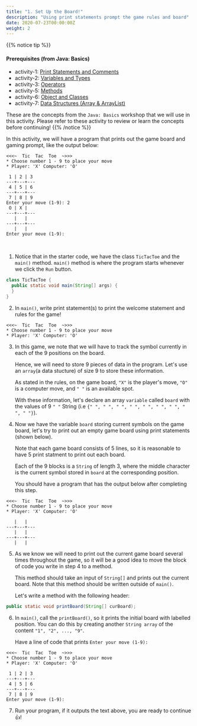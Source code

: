 ```yaml
---
title: "1. Set Up the Board!"
description: "Using print statements prompt the game rules and board"
date: 2020-07-23T00:00:00Z
weight: 2
---
```


{{% notice tip %}}
#### Prerequisites (from Java: Basics) 
- activity-1: [Print Statements and Comments](../../java-basics/activity-1)
- activity-2: [Variables and Types](../../java-basics/activity-2)
- activity-3: [Operators](../../java-basics/activity-3)
- activity-5: [Methods](../../java-basics/activity-5)
- activity-6: [Object and Classes](../../java-basics/activity-6)
- activity-7: [Data Structures (Array & ArrayList)](../../java-basics/activity-7)

These are the concepts from the `Java: Basics` workshop that we will use in this activity. Please refer to these activity to review or learn the concepts before continuing!
{{% /notice %}}

In this activity, we will have a program that prints out the game board and gaming prompt, like the output below:
```
<<<~  Tic  Tac  Toe  ~>>>
* Choose number 1 - 9 to place your move
* Player: 'X' Computer: 'O'

 1 | 2 | 3 
---+---+---
 4 | 5 | 6 
---+---+---
 7 | 8 | 9 
Enter your move (1-9): 2
 O | X |   
---+---+---
   |   |   
---+---+---
   |   |   
Enter your move (1-9): 
```
</br>

1. Notice that in the starter code, we have the class `TicTacToe` and the `main()` method. `main()` method is where the program starts whenever we click the `Run` button. 
```java
class TicTacToe {
  public static void main(String[] args) {
  }
}
```

2. In `main()`, write print statement(s) to print the welcome statement and rules for the game!
```
<<<~  Tic  Tac  Toe  ~>>>
* Choose number 1 - 9 to place your move
* Player: 'X' Computer: 'O'
```

3. In this game, we note that we will have to track the symbol currently in each of the 9 positions on the board. 

   Hence, we will need to store 9 pieces of data in the program. Let's use an `array`(a data stucture) of size 9 to store these information. 

   As stated in the rules, on the game board, `"X"` is the player's move, `"O"` is a computer move, and `" "` is an available spot.

   With these information, let's declare an array `variable` called `board` with the values of 9 `" "` String (i.e `{" ", " ", " ", " ", " ", " ", " ", " ", " "}`).

4. Now we have the variable `board` storing current symbols on the game board, let's try to print out an empty game board using print statements (shown below). 

   Note that each game board consists of 5 lines, so it is reasonable to have 5 print statment to print out each board. 
   
   Each of the 9 blocks is a `String` of length 3, where the middle character is the current symbol stored in `board` at the corresponding position.

   You should have a program that has the output below after completing this step.
```
<<<~  Tic  Tac  Toe  ~>>>
* Choose number 1 - 9 to place your move
* Player: 'X' Computer: 'O'

   |   |  
---+---+---
   |   |  
---+---+---
   |   | 
```

5. As we know we will need to print out the current game board several times throughout the game, so it will be a good idea to move the block of code you write in step 4 to a method. 

   This method should take an input of `String[]` and prints out the current board. Note that this method should be written outside of `main()`.
   
   Let's write a method with the following header:
```java
public static void printBoard(String[] curBoard);
```

6. In `main()`, call the `printBoard()`, so it prints the initial board with labelled position. You can do this by creating another `String array` of the content `"1", "2", ..., "9"`.

   Have a line of code that prints `Enter your move (1-9): `
```
<<<~  Tic  Tac  Toe  ~>>>
* Choose number 1 - 9 to place your move
* Player: 'X' Computer: 'O'

 1 | 2 | 3 
---+---+---
 4 | 5 | 6 
---+---+---
 7 | 8 | 9 
Enter your move (1-9): 
```

7. Run your program, if it outputs the text above, you are ready to continue 👍!